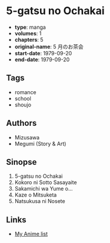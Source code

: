 # 5-gatsu no Ochakai

-   **type**: manga
-   **volumes**: 1
-   **chapters**: 5
-   **original-name**: 5 月のお茶会
-   **start-date**: 1979-09-20
-   **end-date**: 1979-09-20

## Tags

-   romance
-   school
-   shoujo

## Authors

-   Mizusawa
-   Megumi (Story & Art)

## Sinopse

1. 5-gatsu no Ochakai
2. Kokoro ni Sotto Sasayaite
3. Sakamichi wa Yume o...
4. Kaze o Mitsuketa
5. Natsukusa ni Nosete

## Links

-   [My Anime list](https://myanimelist.net/manga/95661/5-gatsu_no_Ochakai)
